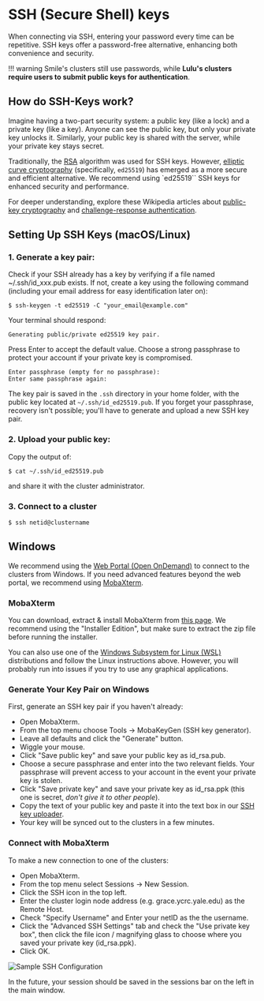 # SSH (Secure Shell) keys

When connecting via SSH, entering your password every time can be repetitive. SSH keys offer a password-free alternative, enhancing both convenience and security. 

!!! warning
    Smile's clusters still use passwords, while **Lulu's clusters require users to submit public keys for authentication**.

## How do SSH-Keys work?

Imagine having a two-part security system: a public key (like a lock) and a private key (like a key). Anyone can see the public key, but only your private key unlocks it. Similarly, your public key is shared with the server, while your private key stays secret.

Traditionally, the [RSA](https://en.wikipedia.org/wiki/RSA_(cryptosystem)) algorithm was used for SSH keys. However, [elliptic curve cryptography](https://en.wikipedia.org/wiki/EdDSA) (specifically, `ed25519`) has emerged as a more secure and efficient alternative. We recommend using `ed25519`` SSH keys for enhanced security and performance.

For deeper understanding, explore these Wikipedia articles about [public-key cryptography](https://en.wikipedia.org/wiki/Public-key_cryptography) and [challenge-response authentication](https://en.wikipedia.org/wiki/Challenge-response_authentication).

## Setting Up SSH Keys (macOS/Linux)

### 1. Generate a key pair: 

Check if your SSH already has a key by verifying if a file named ~/.ssh/id_xxx.pub exists. If not, create a key using the following command (including your email address for easy identification later on):

```
$ ssh-keygen -t ed25519 -C "your_email@example.com"
```

Your terminal should respond:

```
Generating public/private ed25519 key pair.
```

Press Enter to accept the default value. Choose a strong passphrase to protect your account if your private key is compromised.

```
Enter passphrase (empty for no passphrase):
Enter same passphrase again:
```

The key pair is saved in the `.ssh` directory in your home folder, with the public key located at `~/.ssh/id_ed25519.pub`. If you forget your passphrase, recovery isn't possible; you'll have to generate and upload a new SSH key pair.

### 2. Upload your public key: 

Copy the output of:

```
$ cat ~/.ssh/id_ed25519.pub
```
and share it with the cluster administrator.

### 3. Connect to a cluster

```
$ ssh netid@clustername
```


## Windows

We recommend using the [Web Portal (Open OnDemand)](/clusters-at-yale/access/ood) to connect to the clusters from Windows. If you need advanced features beyond the web portal, we recommend using [MobaXterm](https://mobaxterm.mobatek.net/).


### MobaXterm
You can download, extract & install MobaXterm from [this page](https://mobaxterm.mobatek.net/download-home-edition.html). We recommend using the "Installer Edition", but make sure to extract the zip file before running the installer.

You can also use one of the [Windows Subsystem for Linux (WSL)](https://docs.microsoft.com/en-us/windows/wsl/install-win10) distributions and follow the Linux instructions above. However, you will probably run into issues if you try to use any graphical applications.

### Generate Your Key Pair on Windows

First, generate an SSH key pair if you haven't already:

* Open MobaXterm.
* From the top menu choose Tools -> MobaKeyGen (SSH key generator).
* Leave all defaults and click the "Generate" button.
* Wiggle your mouse.
* Click "Save public key" and save your public key as id_rsa.pub.
* Choose a secure passphrase and enter into the two relevant fields. Your passphrase will prevent access to your account in the event your private key is stolen.
* Click "Save private key" and save your private key as id_rsa.ppk (this one is secret, *don't give it to other people*).
* Copy the text of your public key and paste it into the text box in our [SSH key uploader](https://sshkeys.ycrc.yale.edu/).
* Your key will be synced out to the clusters in a few minutes.

### Connect with MobaXterm

To make a new connection to one of the clusters:

* Open MobaXterm.
* From the top menu select Sessions -> New Session.
* Click the SSH icon in the top left.
* Enter the cluster login node address (e.g. grace.ycrc.yale.edu) as the Remote Host.
* Check "Specify Username" and Enter your netID as the the username.
* Click the "Advanced SSH Settings" tab and check the "Use private key box", then click the file icon / magnifying glass to choose where you saved your private key (id_rsa.ppk).
* Click OK.

![Sample SSH Configuration](/img/ssh-connection.png)

In the future, your session should be saved in the sessions bar on the left in the main window.